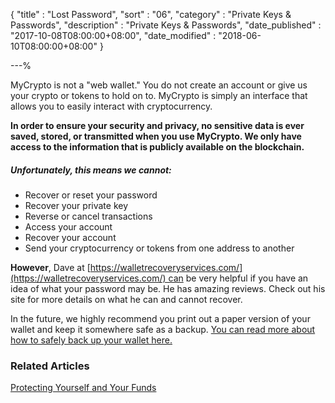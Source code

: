 {
"title"       : "Lost Password",
"sort"        : "06",
"category"    : "Private Keys & Passwords",
"description" : "Private Keys & Passwords",
"date_published" : "2017-10-08T08:00:00+08:00",
"date_modified"  : "2018-06-10T08:00:00+08:00"
}

---%


MyCrypto is not a "web wallet." You do not create an account or give us your crypto or tokens to hold on to. MyCrypto is simply an interface that allows you to easily interact with cryptocurrency.

**In order to ensure your security and privacy, no sensitive data is ever saved, stored, or transmitted when you use MyCrypto. We only have access to the information that is publicly available on the blockchain.**

##### Unfortunately, this means we cannot:

*   Recover or reset your password
*   Recover your private key
*   Reverse or cancel transactions
*   Access your account
*   Recover your account
*   Send your cryptocurrency or tokens from one address to another

**However**, Dave at [https://walletrecoveryservices.com/](https://walletrecoveryservices.com/) can be very helpful if you have an idea of what your password may be. He has amazing reviews. Check out his site for more details on what he can and cannot recover.

In the future, we highly recommend you print out a paper version of your wallet and keep it somewhere safe as a backup. [You can read more about how to safely back up your wallet here.](https://support.mycrypto.com/getting-started/backing-up-your-new-wallet.html)

### Related Articles

[Protecting Yourself and Your Funds](https://support.mycrypto.com/security/securing-your-ethereum.html)

